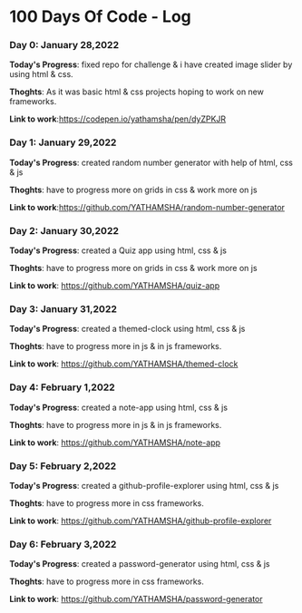 # 100 Days Of Code - Log

### Day 0: January 28,2022

**Today's Progress**: fixed repo for challenge & i have created image slider by using html & css.

**Thoghts**: As it was basic html & css projects hoping to work on  new frameworks.

**Link to work**:https://codepen.io/yathamsha/pen/dyZPKJR

### Day 1: January 29,2022

**Today's Progress**: created random number generator with help of html, css & js

**Thoghts**: have to progress more on grids in css & work more on js

**Link to work**:https://github.com/YATHAMSHA/random-number-generator

### Day 2: January 30,2022

**Today's Progress**: created a Quiz app using html, css & js

**Thoghts**: have to progress more on grids in css & work more on js

**Link to work**: https://github.com/YATHAMSHA/quiz-app

### Day 3: January 31,2022

**Today's Progress**: created a themed-clock using html, css & js

**Thoghts**: have to progress more in js & in js frameworks.

**Link to work**: https://github.com/YATHAMSHA/themed-clock


### Day 4: February 1,2022

**Today's Progress**: created a note-app using html, css & js

**Thoghts**: have to progress more in js & in js frameworks.

**Link to work**: https://github.com/YATHAMSHA/note-app


### Day 5: February 2,2022

**Today's Progress**: created a github-profile-explorer  using html, css & js

**Thoghts**: have to progress more in css frameworks.

**Link to work**: https://github.com/YATHAMSHA/github-profile-explorer


### Day 6: February 3,2022

**Today's Progress**: created a password-generator using html, css & js

**Thoghts**: have to progress more in css frameworks.

**Link to work**: https://github.com/YATHAMSHA/password-generator
